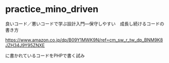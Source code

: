 # practice_mino_driven
良いコード／悪いコードで学ぶ設計入門―保守しやすい　成長し続けるコードの書き方

https://www.amazon.co.jp/dp/B09Y1MWK9N/ref=cm_sw_r_tw_dp_BNM9K8JZH34J9Y95ZNXE

に書かれているコードをPHPで書く試み